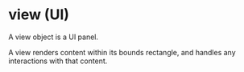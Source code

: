 # view (UI)

A view object is a UI panel.

A view renders content within its bounds rectangle, and handles any interactions with that content.
